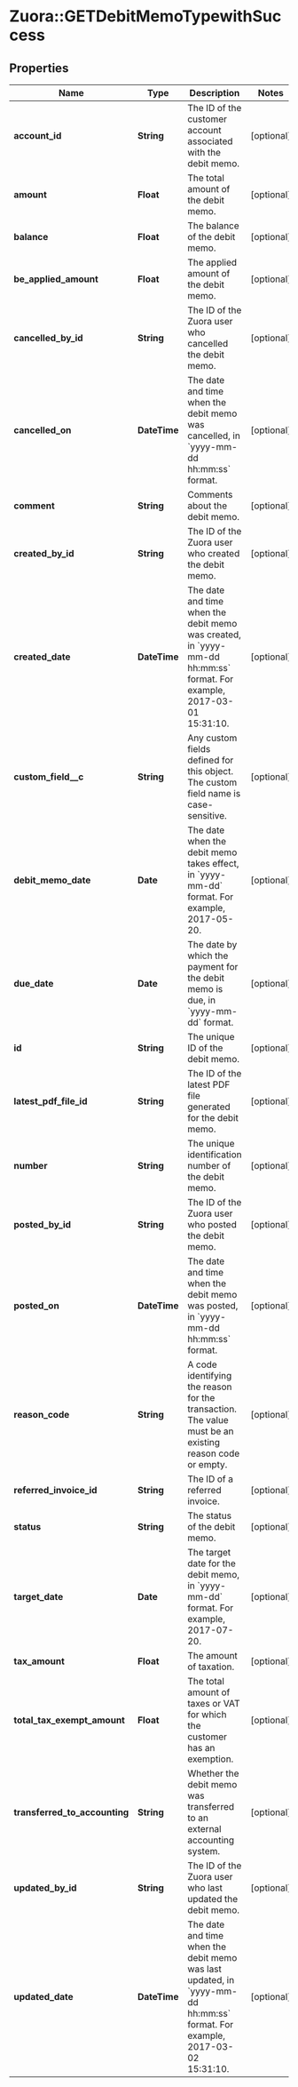 # Zuora::GETDebitMemoTypewithSuccess

## Properties
Name | Type | Description | Notes
------------ | ------------- | ------------- | -------------
**account_id** | **String** | The ID of the customer account associated with the debit memo.  | [optional] 
**amount** | **Float** | The total amount of the debit memo.  | [optional] 
**balance** | **Float** | The balance of the debit memo.  | [optional] 
**be_applied_amount** | **Float** | The applied amount of the debit memo.  | [optional] 
**cancelled_by_id** | **String** | The ID of the Zuora user who cancelled the debit memo.  | [optional] 
**cancelled_on** | **DateTime** | The date and time when the debit memo was cancelled, in &#x60;yyyy-mm-dd hh:mm:ss&#x60; format.  | [optional] 
**comment** | **String** | Comments about the debit memo.  | [optional] 
**created_by_id** | **String** | The ID of the Zuora user who created the debit memo.  | [optional] 
**created_date** | **DateTime** | The date and time when the debit memo was created, in &#x60;yyyy-mm-dd hh:mm:ss&#x60; format. For example, 2017-03-01 15:31:10.  | [optional] 
**custom_field__c** | **String** | Any custom fields defined for this object. The custom field name is case-sensitive.  | [optional] 
**debit_memo_date** | **Date** | The date when the debit memo takes effect, in &#x60;yyyy-mm-dd&#x60; format. For example, 2017-05-20.  | [optional] 
**due_date** | **Date** | The date by which the payment for the debit memo is due, in &#x60;yyyy-mm-dd&#x60; format.  | [optional] 
**id** | **String** | The unique ID of the debit memo.  | [optional] 
**latest_pdf_file_id** | **String** | The ID of the latest PDF file generated for the debit memo.  | [optional] 
**number** | **String** | The unique identification number of the debit memo.  | [optional] 
**posted_by_id** | **String** | The ID of the Zuora user who posted the debit memo.  | [optional] 
**posted_on** | **DateTime** | The date and time when the debit memo was posted, in &#x60;yyyy-mm-dd hh:mm:ss&#x60; format.  | [optional] 
**reason_code** | **String** | A code identifying the reason for the transaction. The value must be an existing reason code or empty.  | [optional] 
**referred_invoice_id** | **String** | The ID of a referred invoice.  | [optional] 
**status** | **String** | The status of the debit memo.   | [optional] 
**target_date** | **Date** | The target date for the debit memo, in &#x60;yyyy-mm-dd&#x60; format. For example, 2017-07-20.  | [optional] 
**tax_amount** | **Float** | The amount of taxation.  | [optional] 
**total_tax_exempt_amount** | **Float** | The total amount of taxes or VAT for which the customer has an exemption.  | [optional] 
**transferred_to_accounting** | **String** | Whether the debit memo was transferred to an external accounting system.   | [optional] 
**updated_by_id** | **String** | The ID of the Zuora user who last updated the debit memo.  | [optional] 
**updated_date** | **DateTime** | The date and time when the debit memo was last updated, in &#x60;yyyy-mm-dd hh:mm:ss&#x60; format. For example, 2017-03-02 15:31:10.  | [optional] 


